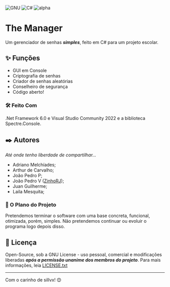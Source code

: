 ![GNU](https://img.shields.io/badge/licen%C3%A7a-GNU%20v3.0-green) ![C#](https://img.shields.io/badge/linguagem-C%23-blue) ![alpha](https://img.shields.io/badge/vers%C3%A3o-alpha-9cf)
# **The Manager**
Um gerenciador de senhas _**simples**_, feito em C# para um projeto escolar.

## ✨ Funções
* GUI em Console
* Criptografia de senhas
* Criador de senhas aleatórias
* Conselheiro de segurança
* Código aberto!

### 🛠️ Feito Com
.Net Framework 6.0 e Visual Studio Community 2022 e a biblioteca Spectre.Console.

## ✒️ Autores
_Até onde tenho liberdade de compartilhar..._
* Adriano Melchíades;
* Arthur de Carvalho;
* João Pedro P;
* João Pedro V ([ZinhoRJ](https://github.com/ZinhoRJ));
* Juan Guilherme;
* Laila Mesquita;

### 🔩 O Plano do Projeto
Pretendemos terminar o software com uma base concreta, funcional, otimizada, porém, simples.
Não pretendemos continuar ou evoluir o programa logo depois disso.

## 📄 Licença
Open-Source, sob a GNU License - uso pessoal, comercial e modificações liberadas _**após a permissão unanime dos membros do projeto**_.
Para mais informações, leia [LICENSE.txt](https://github.com/ZinhoRJ/PWD-MGR/blob/master/LICENSE.txt)

---
Com o carinho de sillvx! 😊
